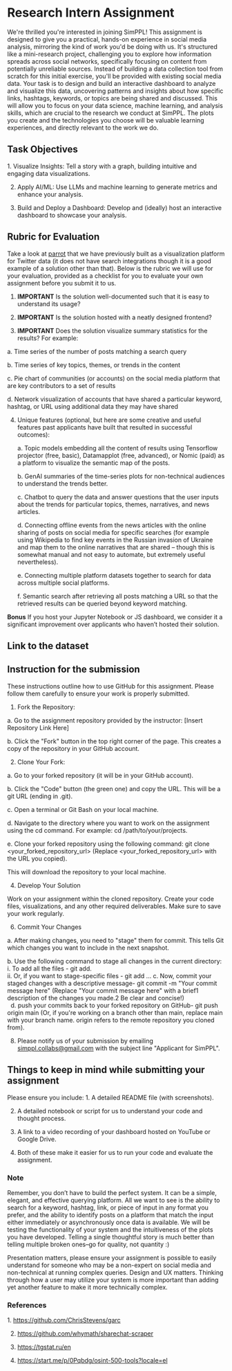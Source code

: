 <h1> Research Intern Assignment </h1>
We're thrilled you're interested in joining SimPPL! This assignment is designed to give you a practical, hands-on experience in social media analysis, mirroring the kind of work you'd be doing with us.  It's structured like a mini-research project, challenging you to explore how information spreads across social networks, specifically focusing on content from potentially unreliable sources.  Instead of building a data collection tool from scratch for this initial exercise, you'll be provided with existing social media data. Your task is to design and build an interactive dashboard to analyze and visualize this data, uncovering patterns and insights about how specific links, hashtags, keywords, or topics are being shared and discussed.  This will allow you to focus on your data science, machine learning, and analysis skills, which are crucial to the research we conduct at SimPPL. The plots you create and the technologies you choose will be valuable learning experiences, and directly relevant to the work we do. 

<h2>Task Objectives</h2>
1. Visualize Insights: Tell a story with a graph, building intuitive and engaging data visualizations.

2. Apply AI/ML: Use LLMs and machine learning to generate metrics and enhance your analysis.

3. Build and Deploy a Dashboard: Develop and (ideally) host an interactive dashboard to showcase your analysis.


<h2>Rubric for Evaluation</h2>
Take a look at <a href="https://parrot.simppl.org/">parrot</a> that we have previously built as a visualization platform for Twitter data (it does not have search integrations though it is a good example of a solution other than that). Below is the rubric we will use for your evaluation, provided as a checklist for you to evaluate your own assignment before you submit it to us. 

1. **IMPORTANT** Is the solution well-documented such that it is easy to understand its usage?
  
2. **IMPORTANT** Is the solution hosted with a neatly designed frontend?
   
3. **IMPORTANT** Does the solution visualize summary statistics for the results? For example:

  a. Time series of the number of posts matching a search query 
  
  b. Time series of key topics, themes, or trends in the content
  
  c. Pie chart of communities (or accounts) on the social media platform that are key contributors to a set of results
  
  d. Network visualization of accounts that have shared a particular keyword, hashtag, or URL using additional data they may have shared
  
4. Unique features (optional, but here are some creative and useful features past applicants have built that resulted in successful outcomes):

   a. Topic models embedding all the content of results using Tensorflow projector (free, basic), Datamapplot (free, advanced), or Nomic (paid) as a platform to visualize the semantic map of the posts.
   
   b. GenAI summaries of the time-series plots for non-technical audiences to understand the trends better.
   
   c. Chatbot to query the data and answer questions that the user inputs about the trends for particular topics, themes, narratives, and news articles.
   
   d. Connecting offline events from the news articles with the online sharing of posts on social media for specific searches (for example using Wikipedia to find key events in the Russian invasion of Ukraine and map them  to the online narratives that are shared – though this is somewhat manual and not easy to automate, but extremely useful nevertheless).
   
   e. Connecting multiple platform datasets together to search for data across multiple social platforms.
   
   f. Semantic search after retrieving all posts matching a URL so that the retrieved results can be queried beyond keyword matching.
   
**Bonus** If you host your Jupyter Notebook or JS dashboard, we consider it a significant improvement over applicants who haven’t hosted their solution.


<h2>Link to the dataset</h2>
<h2>Instruction for the submission</h2>
These instructions outline how to use GitHub for this assignment.  Please follow them carefully to ensure your work is properly submitted.

1. Fork the Repository:
   
  a. Go to the assignment repository provided by the instructor: [Insert Repository Link Here] 
  
  b. Click the "Fork" button in the top right corner of the page. This creates a copy of the repository in your GitHub account. 
  
2. Clone Your Fork:
   
  a. Go to your forked repository (it will be in your GitHub account).
  
  b. Click the "Code" button (the green one) and copy the URL. This will be a git URL (ending in .git).
  
  c. Open a terminal or Git Bash on your local machine.
  
  d. Navigate to the directory where you want to work on the assignment using the cd command. For example: cd /path/to/your/projects.
  
  e. Clone your forked repository using the following command: git clone <your_forked_repository_url> (Replace <your_forked_repository_url> with the URL you copied).
  
This will download the repository to your local machine.

4. Develop Your Solution

Work on your assignment within the cloned repository. Create your code files, visualizations, and any other required deliverables. Make sure to save your work regularly.

6. Commit Your Changes
   
  a. After making changes, you need to "stage" them for commit. This tells Git which changes you want to include in the next snapshot.
  
  b. Use the following command to stage all changes in the current directory: 
    i. To add all the files - git add. <br>
    ii. Or, if you want to stage-specific files - git add <file1> <file2> ...
  c. Now, commit your staged changes with a descriptive message- git commit -m "Your commit message here" (Replace "Your commit message here" with a brief1 description of the changes you made.2 Be clear and concise!)  <br>  
  d. push your commits back to your forked repository on GitHub- git push origin main (Or, if you're working on a branch other than main, replace main with your branch name. origin refers to the remote repository you cloned from). 
  
8. Please notify us of your submission by emailing simppl.collabs@gmail.com with the subject line "Applicant for SimPPL".


<h2>Things to keep in mind while submitting your assignment</h2>
Please ensure you include:
1. A detailed README file (with screenshots).

2. A detailed notebook or script for us to understand your code and thought process. 

3. A link to a video recording of your dashboard hosted on YouTube or Google Drive.

4. Both of these make it easier for us to run your code and evaluate the assignment.

<h3>Note</h3>
Remember, you don’t have to build the perfect system. It can be a simple, elegant, and effective querying platform. All we want to see is the ability to search for a keyword, hashtag, link, or piece of input in any format you prefer, and the ability to identify posts on a platform that match the input either immediately or asynchronously once data is available. We will be testing the functionality of your system and the intuitiveness of the plots you have developed. Telling a single thoughtful story is much better than telling multiple broken ones–go for quality, not quantity :)

Presentation matters, please ensure your assignment is possible to easily understand for someone who may be a non-expert on social media and non-technical at running complex queries. 
Design and UX matters. Thinking through how a user may utilize your system is more important than adding yet another feature to make it more technically complex.

<h3>References </h3>
1. <a href="https://github.com/ChrisStevens/garc">https://github.com/ChrisStevens/garc</a>

2. <a href="https://github.com/whymath/sharechat-scraper">https://github.com/whymath/sharechat-scraper </a> 

3. <a href="https://tgstat.ru/en">https://tgstat.ru/en</a> 

4. <a href="https://start.me/p/0Pqbdg/osint-500-tools?locale=el">https://start.me/p/0Pqbdg/osint-500-tools?locale=el</a>  




